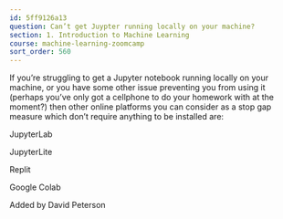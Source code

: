 ```yaml
---
id: 5ff9126a13
question: Can’t get Juypter running locally on your machine?
section: 1. Introduction to Machine Learning
course: machine-learning-zoomcamp
sort_order: 560
---
```


If you’re struggling to get a Jupyter notebook running locally on your machine, or you have some other issue preventing you from using it (perhaps you’ve only got a cellphone to do your homework with at the moment?) then other online platforms you can consider as a stop gap measure which don’t require anything to be installed are:

JupyterLab

JupyterLite

Replit

Google Colab

Added by David Peterson


